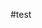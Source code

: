 <!--
title:   この記事はQiitaから投稿しています
tags:    Qiita,テスト
id:      af184605ddae11dc96fe
private: true
-->
#test